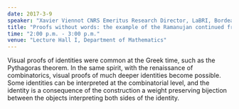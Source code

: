 ```yaml
---
date: 2017-3-9
speaker: "Xavier Viennot CNRS Emeritus Research Director, LaBRI, Bordeaux University Adjunct Professor at IMSc, Chennai"
title: "Proofs without words: the example of the Ramanujan continued fraction"
time: "2:00 p.m. - 3:00 p.m." 
venue: "Lecture Hall I, Department of Mathematics"
---
```

Visual proofs of identities were common at the Greek time, such as the Pythagoras theorem. In the same spirit, with the renaissance of combinatorics, visual proofs of much deeper identities become possible. Some identities can be interpreted at the combinatorial level, and the identity is a consequence of the construction a weight preserving bijection between the objects interpreting both sides of the identity.
